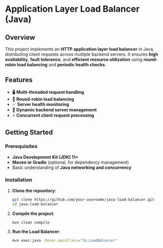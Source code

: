 # Application Layer Load Balancer (Java)

## Overview

This project implements an **HTTP application layer load balancer** in Java, distributing client requests across multiple backend servers. It ensures **high availability**, **fault tolerance**, and **efficient resource utilization** using **round-robin load balancing** and **periodic health checks**.

## Features

- 🖥 **Multi-threaded request handling**
- 🔄 **Round-robin load balancing**
- ✅ **Server health monitoring**
- 🔧 **Dynamic backend server management**
- ⚡ **Concurrent client request processing**

## Getting Started

### Prerequisites

- **Java Development Kit (JDK) 11+**
- **Maven or Gradle** (optional, for dependency management)
- Basic understanding of **Java networking and concurrency**

### Installation

1. **Clone the repository**:
   ```sh
   git clone https://github.com/your-username/java-load-balancer.git
   cd java-load-balancer
2. **Compile the project**:
   ```sh
   mvn clean compile
3. **Run the Load Balancer**:
   ```sh
   mvn exec:java -Dexec.mainClass="lb.LoadBalancer"

